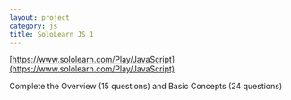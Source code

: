 ```yaml
---
layout: project
category: js
title: SoloLearn JS 1
---
```


[https://www.sololearn.com/Play/JavaScript](https://www.sololearn.com/Play/JavaScript)

Complete the Overview (15 questions) and Basic Concepts (24 questions)

